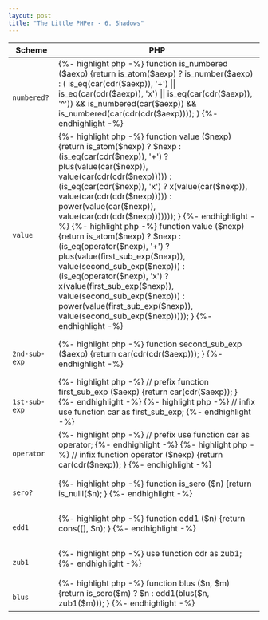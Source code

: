 ```yaml
---
layout: post
title: "The Little PHPer - 6. Shadows"
---
```


<table>
    <thead>
        <tr>
            <th>
                Scheme
            </th>
            <th>
                PHP
            </th>
        </tr>
    </thead>
    <tbody>
        <tr>
            <td>
            <code>
            numbered?
            </code>
            </td>
            <td>
            {%- highlight php -%}
function is_numbered
($aexp)
{return 
    is_atom($aexp) ? is_number($aexp)
    : (   is_eq(car(cdr($aexp)), '+')
       || is_eq(car(cdr($aexp)), 'x')
       || is_eq(car(cdr($aexp)), '^'))
      && is_numbered(car($aexp))
      && is_numbered(car(cdr(cdr($aexp))));
}
            {%- endhighlight -%}
            </td>
        </tr>
        <tr>
            <td>
            <code>
            value
            </code>
            </td>
            <td>
            {%- highlight php -%}
function value
($nexp)
{return 
    is_atom($nexp) ? $nexp
    : (is_eq(car(cdr($nexp)), '+') ? 
      plus(value(car($nexp)),
           value(car(cdr(cdr($nexp)))))
      : (is_eq(car(cdr($nexp)), 'x') ? 
          x(value(car($nexp)),
            value(car(cdr(cdr($nexp)))))
        : power(value(car($nexp)),
                value(car(cdr(cdr($nexp)))))));
}
            {%- endhighlight -%}
            {%- highlight php -%}
function value
($nexp)
{return 
    is_atom($nexp) ? $nexp
    : (is_eq(operator($nexp), '+') ?
        plus(value(first_sub_exp($nexp)),
             value(second_sub_exp($nexp)))
      : (is_eq(operator($nexp), 'x') ?
          x(value(first_sub_exp($nexp)),
            value(second_sub_exp($nexp)))
        : power(value(first_sub_exp($nexp)),
                value(second_sub_exp($nexp)))));
}
            {%- endhighlight -%}
            </td>
        </tr>
        <tr>
            <td>
            <code>
            2nd-sub-exp
            </code>
            </td>
            <td>
            {%- highlight php -%}
function second_sub_exp
($aexp)
{return
    car(cdr(cdr($aexp)));
}
            {%- endhighlight -%}
            </td>
        </tr>
        <tr>
            <td>
            <code>
            1st-sub-exp
            </code>
            </td>
            <td>
            {%- highlight php -%}
// prefix
function first_sub_exp
($aexp)
{return 
    car(cdr($aexp));
}
            {%- endhighlight -%}
            {%- highlight php -%}
// infix
use function car as first_sub_exp;
            {%- endhighlight -%}
            </td>
        </tr>
        <tr>
            <td>
            <code>
            operator
            </code>
            </td>
            <td>
            {%- highlight php -%}
// prefix
use function car as operator;
            {%- endhighlight -%}
            {%- highlight php -%}
// infix
function operator
($nexp)
{return 
    car(cdr($nexp));
}
            {%- endhighlight -%}
            </td>
        </tr>
        <tr>
            <td>
            <code>
            sero?
            </code>
            </td>
            <td>
            {%- highlight php -%}
function is_sero
($n)
{return
    is_nulll($n);
}
            {%- endhighlight -%}
            </td>
        </tr>
        <tr>
            <td>
            <code>
            edd1
            </code>
            </td>
            <td>
            {%- highlight php -%}
function edd1
($n)
{return 
    cons([], $n);
}
            {%- endhighlight -%}
            </td>
        </tr>
        <tr>
            <td>
            <code>
            zub1
            </code>
            </td>
            <td>
            {%- highlight php -%}
use function cdr as zub1;
            {%- endhighlight -%}
            </td>
        </tr>
        <tr>
            <td>
            <code>
            blus
            </code>
            </td>
            <td>
            {%- highlight php -%}
function blus
($n, $m)
{return 
    is_sero($m) ? $n
    : edd1(blus($n, zub1($m)));
}
            {%- endhighlight -%}
            </td>
        </tr>
    </tbody>
</table>
